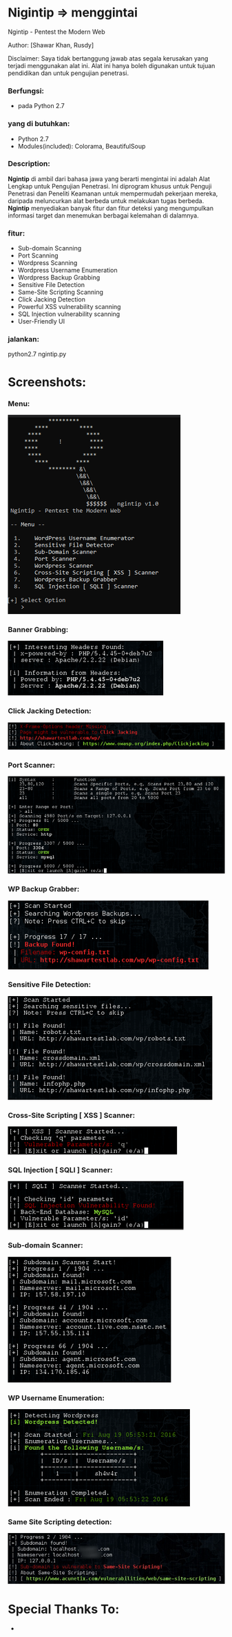 # Nigintip => menggintai
Ngintip - Pentest the Modern Web

Author: [Shawar Khan, Rusdy]

Disclaimer: Saya tidak bertanggung jawab atas segala kerusakan yang terjadi menggunakan alat ini. Alat ini hanya boleh digunakan untuk tujuan pendidikan dan untuk pengujian penetrasi.

### Berfungsi:
* pada Python 2.7

### yang di butuhkan:
* Python 2.7
* Modules(included): Colorama, BeautifulSoup

### Description:
**Ngintip** di ambil dari bahasa jawa yang berarti mengintai ini adalah Alat Lengkap untuk Pengujian Penetrasi. Ini diprogram khusus untuk Penguji Penetrasi dan Peneliti Keamanan untuk mempermudah pekerjaan mereka, daripada meluncurkan alat berbeda untuk melakukan tugas berbeda. **Ngintip** menyediakan banyak fitur dan fitur deteksi yang mengumpulkan informasi target dan menemukan berbagai kelemahan di dalamnya.

### fitur:
* Sub-domain Scanning
* Port Scanning
* Wordpress Scanning
* Wordpress Username Enumeration
* Wordpress Backup Grabbing
* Sensitive File Detection
* Same-Site Scripting Scanning
* Click Jacking Detection
* Powerful XSS vulnerability scanning
* SQL Injection vulnerability scanning
* User-Friendly UI

### jalankan:
python2.7 ngintip.py

# Screenshots:

### Menu:
![Menu](https://github.com/rusdy-cyber/ngintip-v1/blob/main/Screenshots/menu.png)

### Banner Grabbing:
![Banner Grabbing](https://github.com/rusdy-cyber/ngintip-v1/blob/main/Screenshots/banner.png)

### Click Jacking Detection:
![Click Jacking](https://github.com/rusdy-cyber/ngintip-v1/blob/main/Screenshots/clickjacking.png)

### Port Scanner:
![Port Scanner](https://github.com/rusdy-cyber/ngintip-v1/blob/main/Screenshots/portscan.png)

### WP Backup Grabber:
![WP Backup Grabber](https://github.com/rusdy-cyber/ngintip-v1/blob/main/Screenshots/backup.png)

### Sensitive File Detection:
![File Detection](https://github.com/rusdy-cyber/ngintip-v1/blob/main/Screenshots/filedetection.png)

### Cross-Site Scripting [ XSS ] Scanner:
![XSS Scanner](https://github.com/rusdy-cyber/ngintip-v1/blob/main/Screenshots/xss.png)

### SQL Injection [ SQLI ] Scanner:
![SQLI Scanner](https://github.com/rusdy-cyber/ngintip-v1/blob/main/Screenshots/sqli.png)

### Sub-domain Scanner:
![Sub-Domain Scanner](https://github.com/rusdy-cyber/ngintip-v1/blob/main/Screenshots/subdomain.png)

### WP Username Enumeration:
![WP Username Enumeration](https://github.com/rusdy-cyber/ngintip-v1/blob/main/Screenshots/usernameenumeration.png)

### Same Site Scripting detection:
![Same-Site Scripting](https://github.com/rusdy-cyber/ngintip-v1/blob/main/Screenshots/samesitescripting.jpeg)

# Special Thanks To:
* 
